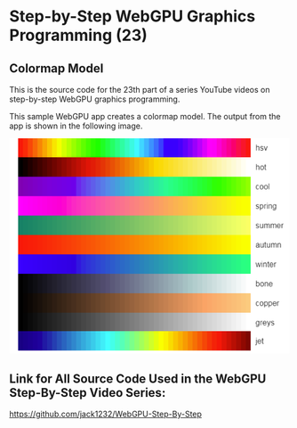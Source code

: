 # Step-by-Step WebGPU Graphics Programming (23) 
## Colormap Model

This is the source code for the 23th part of a series YouTube videos on step-by-step WebGPU graphics programming.

This sample WebGPU app creates a colormap model. The output from the app is shown in the following image.

![image01](dist/assets/image01.png)

## Link for All Source Code Used in the WebGPU Step-By-Step Video Series:

https://github.com/jack1232/WebGPU-Step-By-Step